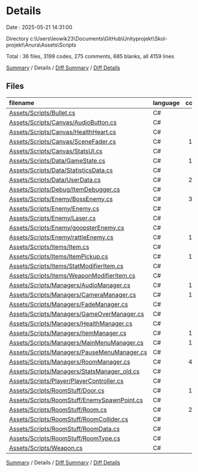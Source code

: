 # Details

Date : 2025-05-21 14:31:00

Directory c:\\Users\\leowik23\\Documents\\GitHub\\Unityprojekt\\Skol-projekt\\Anura\\Assets\\Scripts

Total : 36 files,  3199 codes, 275 comments, 685 blanks, all 4159 lines

[Summary](results.md) / Details / [Diff Summary](diff.md) / [Diff Details](diff-details.md)

## Files
| filename | language | code | comment | blank | total |
| :--- | :--- | ---: | ---: | ---: | ---: |
| [Assets/Scripts/Bullet.cs](/Assets/Scripts/Bullet.cs) | C# | 37 | 3 | 7 | 47 |
| [Assets/Scripts/Canvas/AudioButton.cs](/Assets/Scripts/Canvas/AudioButton.cs) | C# | 27 | 0 | 6 | 33 |
| [Assets/Scripts/Canvas/HealthHeart.cs](/Assets/Scripts/Canvas/HealthHeart.cs) | C# | 33 | 0 | 5 | 38 |
| [Assets/Scripts/Canvas/SceneFader.cs](/Assets/Scripts/Canvas/SceneFader.cs) | C# | 102 | 0 | 29 | 131 |
| [Assets/Scripts/Canvas/StatsUI.cs](/Assets/Scripts/Canvas/StatsUI.cs) | C# | 92 | 3 | 16 | 111 |
| [Assets/Scripts/Data/GameState.cs](/Assets/Scripts/Data/GameState.cs) | C# | 114 | 0 | 16 | 130 |
| [Assets/Scripts/Data/StatisticsData.cs](/Assets/Scripts/Data/StatisticsData.cs) | C# | 10 | 0 | 1 | 11 |
| [Assets/Scripts/Data/UserData.cs](/Assets/Scripts/Data/UserData.cs) | C# | 277 | 1 | 46 | 324 |
| [Assets/Scripts/Debug/ItemDebugger.cs](/Assets/Scripts/Debug/ItemDebugger.cs) | C# | 28 | 0 | 6 | 34 |
| [Assets/Scripts/Enemy/BossEnemy.cs](/Assets/Scripts/Enemy/BossEnemy.cs) | C# | 317 | 45 | 87 | 449 |
| [Assets/Scripts/Enemy/Enemy.cs](/Assets/Scripts/Enemy/Enemy.cs) | C# | 28 | 5 | 5 | 38 |
| [Assets/Scripts/Enemy/Laser.cs](/Assets/Scripts/Enemy/Laser.cs) | C# | 60 | 10 | 12 | 82 |
| [Assets/Scripts/Enemy/goopsterEnemy.cs](/Assets/Scripts/Enemy/goopsterEnemy.cs) | C# | 10 | 2 | 5 | 17 |
| [Assets/Scripts/Enemy/rattleEnemy.cs](/Assets/Scripts/Enemy/rattleEnemy.cs) | C# | 194 | 18 | 46 | 258 |
| [Assets/Scripts/Items/Item.cs](/Assets/Scripts/Items/Item.cs) | C# | 16 | 1 | 3 | 20 |
| [Assets/Scripts/Items/ItemPickup.cs](/Assets/Scripts/Items/ItemPickup.cs) | C# | 153 | 36 | 39 | 228 |
| [Assets/Scripts/Items/StatModifierItem.cs](/Assets/Scripts/Items/StatModifierItem.cs) | C# | 65 | 2 | 6 | 73 |
| [Assets/Scripts/Items/WeaponModifierItem.cs](/Assets/Scripts/Items/WeaponModifierItem.cs) | C# | 27 | 2 | 7 | 36 |
| [Assets/Scripts/Managers/AudioManager.cs](/Assets/Scripts/Managers/AudioManager.cs) | C# | 130 | 3 | 21 | 154 |
| [Assets/Scripts/Managers/CameraManager.cs](/Assets/Scripts/Managers/CameraManager.cs) | C# | 118 | 17 | 26 | 161 |
| [Assets/Scripts/Managers/FadeManager.cs](/Assets/Scripts/Managers/FadeManager.cs) | C# | 13 | 0 | 6 | 19 |
| [Assets/Scripts/Managers/GameOverManager.cs](/Assets/Scripts/Managers/GameOverManager.cs) | C# | 34 | 0 | 7 | 41 |
| [Assets/Scripts/Managers/HealthManager.cs](/Assets/Scripts/Managers/HealthManager.cs) | C# | 57 | 3 | 16 | 76 |
| [Assets/Scripts/Managers/ItemManager.cs](/Assets/Scripts/Managers/ItemManager.cs) | C# | 132 | 15 | 26 | 173 |
| [Assets/Scripts/Managers/MainMenuManager.cs](/Assets/Scripts/Managers/MainMenuManager.cs) | C# | 133 | 0 | 18 | 151 |
| [Assets/Scripts/Managers/PauseMenuManager.cs](/Assets/Scripts/Managers/PauseMenuManager.cs) | C# | 79 | 0 | 12 | 91 |
| [Assets/Scripts/Managers/RoomManager.cs](/Assets/Scripts/Managers/RoomManager.cs) | C# | 455 | 45 | 101 | 601 |
| [Assets/Scripts/Managers/StatsManager\_old.cs](/Assets/Scripts/Managers/StatsManager_old.cs) | C# | 0 | 23 | 7 | 30 |
| [Assets/Scripts/Player/PlayerController.cs](/Assets/Scripts/Player/PlayerController.cs) | C# | 93 | 3 | 19 | 115 |
| [Assets/Scripts/RoomStuff/Door.cs](/Assets/Scripts/RoomStuff/Door.cs) | C# | 100 | 16 | 25 | 141 |
| [Assets/Scripts/RoomStuff/EnemySpawnPoint.cs](/Assets/Scripts/RoomStuff/EnemySpawnPoint.cs) | C# | 26 | 3 | 7 | 36 |
| [Assets/Scripts/RoomStuff/Room.cs](/Assets/Scripts/RoomStuff/Room.cs) | C# | 201 | 17 | 41 | 259 |
| [Assets/Scripts/RoomStuff/RoomCollider.cs](/Assets/Scripts/RoomStuff/RoomCollider.cs) | C# | 12 | 2 | 3 | 17 |
| [Assets/Scripts/RoomStuff/RoomData.cs](/Assets/Scripts/RoomStuff/RoomData.cs) | C# | 9 | 0 | 2 | 11 |
| [Assets/Scripts/RoomStuff/RoomType.cs](/Assets/Scripts/RoomStuff/RoomType.cs) | C# | 8 | 0 | 1 | 9 |
| [Assets/Scripts/Weapon.cs](/Assets/Scripts/Weapon.cs) | C# | 9 | 0 | 5 | 14 |

[Summary](results.md) / Details / [Diff Summary](diff.md) / [Diff Details](diff-details.md)